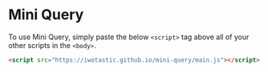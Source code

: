 # Mini Query

To use Mini Query, simply paste the below `<script>` tag above all of your other scripts in the `<body>`.

```html
<script src="https://iwotastic.github.io/mini-query/main.js"></script>
```
